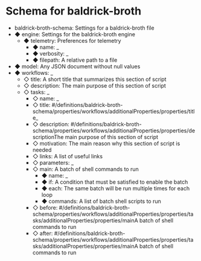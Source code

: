 # Schema for baldrick-broth

-  baldrick-broth-schema: Settings for a baldrick-broth file
  - ◆ engine: Settings for the baldrick-broth engine
    - ◆ telemetry: Preferences for telemetry
      - ◆ name: _
      - ◆ verbosity: _
      - ◆ filepath: A relative path to a file
  - ◆ model: Any JSON document without null values
  - ◆ workflows: _
    - ◇ title: A short title that summarizes this section of script
    - ◇ description: The main purpose of this section of script
    - ◇ tasks: _
      - ◇ name: _
      - ◇ title: #/definitions/baldrick-broth-schema/properties/workflows/additionalProperties/properties/title_
      - ◇ description: #/definitions/baldrick-broth-schema/properties/workflows/additionalProperties/properties/descriptionThe main purpose of this section of script
      - ◇ motivation: The main reason why this section of script is needed
      - ◇ links: A list of useful links
      - ◇ parameters: _
      - ◇ main: A batch of shell commands to run
        - ◆ name: _
        - ◆ if: A condition that must be satisfied to enable the batch
        - ◆ each: The same batch will be run multiple times for each loop
        - ◆ commands: A list of batch shell scripts to run
      - ◇ before: #/definitions/baldrick-broth-schema/properties/workflows/additionalProperties/properties/tasks/additionalProperties/properties/mainA batch of shell commands to run
      - ◇ after: #/definitions/baldrick-broth-schema/properties/workflows/additionalProperties/properties/tasks/additionalProperties/properties/mainA batch of shell commands to run

